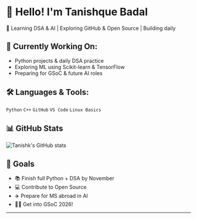 # 👋 Hello! I'm Tanishque Badal

🚀 Learning DSA & AI | Exploring GitHub & Open Source | Building daily

## 🧠 Currently Working On:
- Python projects & daily DSA practice
- Exploring ML using Scikit-learn & TensorFlow
- Preparing for GSoC & future AI roles

## 🛠️ Languages & Tools:
`Python` `C++` `GitHub` `VS Code` `Linux Basics`

## 📊 GitHub Stats
![Tanishk's GitHub stats](https://github-readme-stats.vercel.app/api?username=TanishkBadal&show_icons=true&theme=tokyonight)

## 🌱 Goals
- 📚 Finish full Python + DSA by November
- 💻 Contribute to Open Source
- ✈️ Prepare for MS abroad in AI
- 🧑‍💻 Get into GSoC 2026!

---